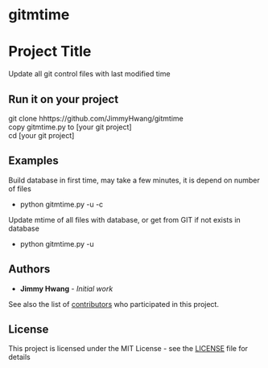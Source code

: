 # gitmtime
# Project Title

Update all git control files with last modified time

## Run it on your project

git clone hhttps://github.com/JimmyHwang/gitmtime<br>
copy gitmtime.py to [your git project]<br>
cd [your git project]

## Examples
Build database in first time, may take a few minutes, it is depend on number of files<br>
* python gitmtime.py -u -c<br>
  
Update mtime of all files with database, or get from GIT if not exists in database<br>
* python gitmtime.py -u<r>

## Authors

* **Jimmy Hwang** - *Initial work*

See also the list of [contributors](https://github.com/your/project/contributors) who participated in this project.

## License

This project is licensed under the MIT License - see the [LICENSE](LICENSE) file for details
